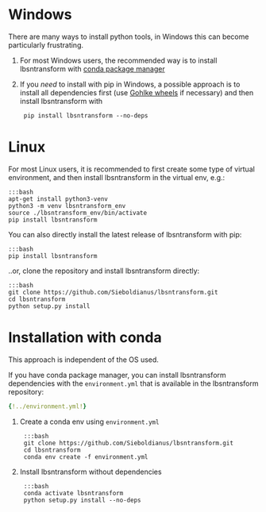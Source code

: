 # Windows

There are many ways to install python tools, in Windows this can become particularly frustrating.

1. For most Windows users, the recommended way is to install lbsntransform with [conda package manager](#installation-with-conda)
2. If you _need_ to install with pip in Windows, a possible approach is to install all dependencies first (use [Gohlke wheels](https://www.lfd.uci.edu/~gohlke/pythonlibs/) if necessary) and then install lbsntransform with 
    
        pip install lbsntransform --no-deps

# Linux

For most Linux users, it is recommended to first create some type of virtual environment, and then install lbsntransform in the virtual env, e.g.:

    :::bash
    apt-get install python3-venv
    python3 -m venv lbsntransform_env
    source ./lbsntransform_env/bin/activate
    pip install lbsntransform

You can also directly install the latest release of lbsntransform with pip:

    :::bash
    pip install lbsntransform

..or, clone the repository and install lbsntransform directly:

    :::bash
    git clone https://github.com/Sieboldianus/lbsntransform.git
    cd lbsntransform
    python setup.py install

# Installation with conda

This approach is independent of the OS used.

If you have conda package manager, you can install lbsntransform dependencies 
with the `environment.yml` that is available in the lbsntransform repository:

```yaml
{!../environment.yml!}
```

1. Create a conda env using `environment.yml`

        :::bash
        git clone https://github.com/Sieboldianus/lbsntransform.git
        cd lbsntransform
        conda env create -f environment.yml

2. Install lbsntransform without dependencies

        :::bash
        conda activate lbsntransform
        python setup.py install --no-deps



